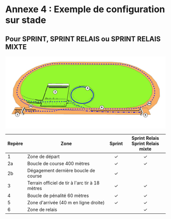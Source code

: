 # Annexe 4 : Exemple de configuration sur stade

## Pour SPRINT, SPRINT RELAIS ou SPRINT RELAIS MIXTE

![](./assets/Reglements_Sportifs_Arbitrage_Fevrier_2022_Page_338_Image_0003.png)

| Repère | Zone                                            | Sprint | Sprint Relais<br />Sprint Relais mixte |
| ------ | ----------------------------------------------- | :----: | :------------------------------------: |
| 1      | Zone de départ                                  |   ✓    |                   ✓                    |
| 2a     | Boucle de course 400 mètres                     |   ✓    |                   ✓                    |
| 2b     | Dégagement dernière boucle de course            |   ✓    |                                        |
| 3      | Terrain officiel de tir à l'arc tir à 18 mètres |   ✓    |                   ✓                    |
| 4      | Boucle de pénalité 60 mètres                    |   ✓    |                   ✓                    |
| 5      | Zone d'arrivée (40 m en ligne droite)           |   ✓    |                   ✓                    |
| 6      | Zone de relais                                  |        |                   ✓                    |
